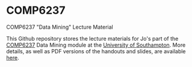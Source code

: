 # COMP6237
COMP6237 "Data Mining" Lecture Material

This Github repository stores the lecture materials for Jo's part of the [COMP6237](https://secure.ecs.soton.ac.uk/module/COMP6237) Data Mining module at the [University of Southampton](http://www.soton.ac.uk). 
 More details, as well as PDF versions of the handouts and slides, are available [here](http://comp6237.ecs.soton.ac.uk/).


